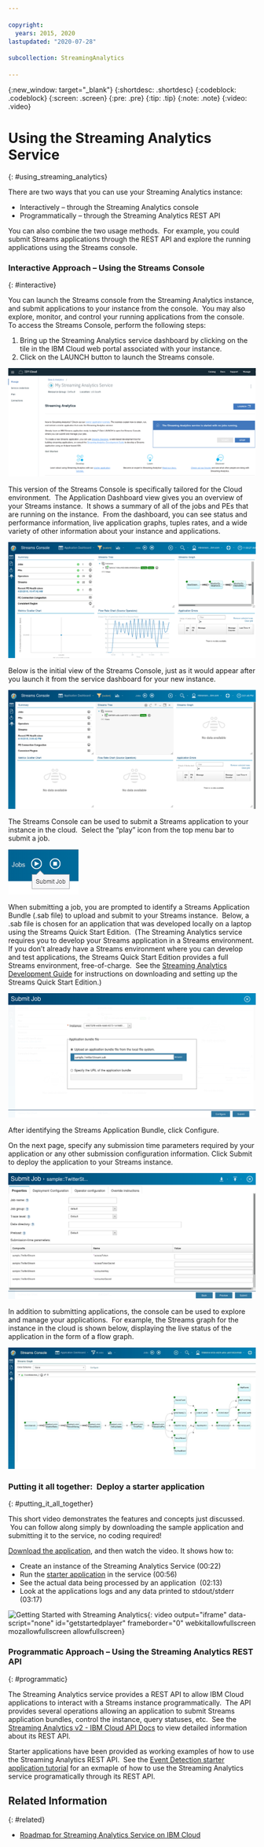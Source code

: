 ```yaml
---

copyright:
  years: 2015, 2020
lastupdated: "2020-07-28"

subcollection: StreamingAnalytics

---
```


<!-- Attribute definitions -->
{:new_window: target="_blank"}
{:shortdesc: .shortdesc}
{:codeblock: .codeblock}
{:screen: .screen}
{:pre: .pre}
{:tip: .tip}
{:note: .note}
{:video: .video}

# Using the Streaming Analytics Service
{: #using_streaming_analytics}

There are two ways that you can use your Streaming Analytics instance:

- Interactively – through the Streaming Analytics console
- Programmatically – through the Streaming Analytics REST API

You can also combine the two usage methods.  For example, you could submit Streams applications through the REST API and explore the running applications using the Streams console.

### Interactive Approach – Using the Streams Console
{: #interactive}

You can launch the Streams console from the Streaming Analytics instance, and submit applications to your instance from the console.  You may also explore, monitor, and control your running applications from the console.  To access the Streams Console, perform the following steps:

1.  Bring up the Streaming Analytics service dashboard by clicking on the tile in the IBM Cloud web portal associated with your instance.
2.  Click on the LAUNCH button to launch the Streams console.

![Streaming Analytics dashboard](images/using/Dashboard.png)

This version of the Streams Console is specifically tailored for the Cloud environment.  The Application Dashboard view gives you an overview of your Streams instance.  It shows a summary of all of the jobs and PEs that are running on the instance.  From the dashboard, you can see status and performance information, live application graphs, tuples rates, and a wide variety of other information about your instance and applications.

![Streams Console](images/using/Console.png)

Below is the initial view of the Streams Console, just as it would appear after you launch it from the service dashboard for your new instance.

![Streams Console with no running jobs](images/using/ConsoleNoJobs.png)

The Streams Console can be used to submit a Streams application to your instance in the cloud.  Select the “play” icon from the top menu bar to submit a job.

![Job submit icon](images/using/ConsoleSubmitJobIcon.png)

When submitting a job, you are prompted to identify a Streams Application Bundle (.sab file) to upload and submit to your Streams instance.  Below, a .sab file is chosen for an application that was developed locally on a laptop using the Streams Quick Start Edition.  (The Streaming Analytics service requires you to develop your Streams application in a Streams environment.  If you don’t already have a Streams environment where you can develop and test applications, the Streams Quick Start Edition provides a full Streams environment, free-of-charge.  See the [Streaming Analytics Development Guide](/docs/StreamingAnalytics?topic=StreamingAnalytics-development_guide) for instructions on downloading and setting up the Streams Quick Start Edition.)

![Submit twitter stream job](images/using/SubmitJobTwitterStream.png)

After identifying the Streams Application Bundle, click Configure.

On the next page, specify any submission time parameters required by your application or any other submission configuration information. Click Submit to deploy the application to your Streams instance.

![Job submission parameters](images/using/SubmitParams.png)

In addition to submitting applications, the console can be used to explore and manage your applications.  For example, the Streams graph for the instance in the cloud is shown below, displaying the live status of the application in the form of a flow graph.

![Application flow graph and tuple rates](images/using/Graph.png)

### Putting it all together:  Deploy a starter application
{: #putting_it_all_together}

  This short video demonstrates the features and concepts just discussed.  You can follow along simply by downloading the sample application and submitting it to the service, no coding required!

[Download the application](https://github.com/IBMStreams/samples/raw/main/QuickStart/TradesApp/starterApp/StockTradesStarterApp.sab), and then watch the video. It shows how to:

- Create an instance of the Streaming Analytics Service (00:22)
- Run the [starter application](https://github.com/IBMStreams/samples/raw/main/QuickStart/TradesApp/starterApp/StockTradesStarterApp.sab) in the service (00:56)
- See the actual data being processed by an application  (02:13)
- Look at the applications logs and any data printed to stdout/stderr  (03:17)

![Getting Started with Streaming Analytics](https://www.youtube.com/embed/aXAqAaijzWc){: video output="iframe" data-script="none" id="getstartedplayer" frameborder="0" webkitallowfullscreen mozallowfullscreen allowfullscreen}

### Programmatic Approach – Using the Streaming Analytics REST API
{: #programmatic}

The Streaming Analytics service provides a REST API to allow IBM Cloud applications to interact with a Streams instance programmatically.  The API provides several operations allowing an application to submit Streams application bundles, control the instance, query statuses, etc.  See the [Streaming Analytics v2 - IBM Cloud API Docs](https://ibm.co/2Gt9mB6) to view detailed information about its REST API.

Starter applications have been provided as working examples of how to use the Streaming Analytics REST API.  See the [Event Detection starter application tutorial](/docs/StreamingAnalytics?topic=StreamingAnalytics-detect_events) for an exmaple of how to use the Streaming Analytics service programatically through its REST API.

## Related Information
{: #related}

- [Roadmap for Streaming Analytics Service on IBM Cloud](/docs/StreamingAnalytics?topic=StreamingAnalytics-roadmap)


